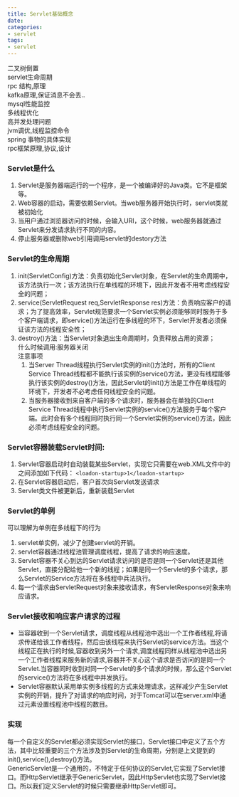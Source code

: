 ```yaml
---
title: Servlet基础概念
date:
categories:
- servlet
tags:
- servlet
---
```


二叉树倒置  
servlet生命周期  
rpc 结构,原理  
kafka原理,保证消息不会丢..  
mysql性能监控  
多线程优化  
高并发处理问题  
jvm调优,线程监控命令  
spring 事物的具体实现  
rpc框架原理,协议,设计  

### Servlet是什么
1. Servlet是服务器端运行的一个程序，是一个被编译好的Java类。它不是框架等。  
2. Web容器的启动，需要依赖Servlet。当web服务器开始执行时，servlet类就被初始化  
3. 当用户通过浏览器访问的时候，会输入URI，这个时候，web服务器就通过Servlet来分发请求执行不同的内容。  
4. 停止服务器或删除web引用调用servlet的destory方法  

### Servlet的生命周期
1. init(ServletConfig)方法：负责初始化Servlet对象，在Servlet的生命周期中，该方法执行一次；该方法执行在单线程的环境下，因此开发者不用考虑线程安全的问题；
2. service(ServletRequest req,ServletResponse res)方法：负责响应客户的请求；为了提高效率，Servlet规范要求一个Servlet实例必须能够同时服务于多个客户端请求，即service()方法运行在多线程的环下，Servlet开发者必须保证该方法的线程安全性；
3. destroy()方法：当Servlet对象退出生命周期时，负责释放占用的资源；  
    什么时候调用:服务器关闭  
注意事项
    1. 当Server Thread线程执行Servlet实例的init()方法时，所有的Client Service Thread线程都不能执行该实例的service()方法，更没有线程能够执行该实例的destroy()方法，因此Servlet的init()方法是工作在单线程的环境下，开发者不必考虑任何线程安全的问题。
    2. 当服务器接收到来自客户端的多个请求时，服务器会在单独的Client Service Thread线程中执行Servlet实例的service()方法服务于每个客户端。此时会有多个线程同时执行同一个Servlet实例的service()方法，因此必须考虑线程安全的问题。

### Servlet容器装载Servlet时间:
1. Servlet容器启动时自动装载某些Servlet，实现它只需要在web.XML文件中的<Servlet></Servlet>之间添加如下代码：
    `<loadon-startup>1</loadon-startup> `
2. 在Servlet容器启动后，客户首次向Servlet发送请求
3. Servlet类文件被更新后，重新装载Servlet

### Servlet的单例
  可以理解为单例在多线程下的行为
1. servlet单实例，减少了创建servlet的开销。
2. servlet容器通过线程池管理调度线程，提高了请求的响应速度。
3. Servlet容器不关心到达的Servlet请求访问的是否是同一个Servlet还是其他Servlet，直接分配给他一个新的线程；如果是同一个Servlet的多个请求，那么Servlet的Service方法将在多线程中兵法执行。
4. 每一个请求由ServletRequest对象来接收请求，有ServletResponse对象来响应请求。

### Servlet接收和响应客户请求的过程
- 当容器收到一个Servlet请求，调度线程从线程池中选出一个工作者线程,将请求传递给该工作者线程，然后由该线程来执行Servlet的service方法。当这个线程正在执行的时候,容器收到另外一个请求,调度线程同样从线程池中选出另一个工作者线程来服务新的请求,容器并不关心这个请求是否访问的是同一个Servlet.当容器同时收到对同一个Servlet的多个请求的时候，那么这个Servlet的service()方法将在多线程中并发执行。   
- Servlet容器默认采用单实例多线程的方式来处理请求，这样减少产生Servlet实例的开销，提升了对请求的响应时间，对于Tomcat可以在server.xml中通过<Connector>元素设置线程池中线程的数目。 

### 实现
每一个自定义的Servlet都必须实现Servlet的接口，Servlet接口中定义了五个方法，其中比较重要的三个方法涉及到Servlet的生命周期，分别是上文提到的init(),service(),destroy()方法。  
GenericServlet是一个通用的，不特定于任何协议的Servlet,它实现了Servlet接口。而HttpServlet继承于GenericServlet，因此HttpServlet也实现了Servlet接口。所以我们定义Servlet的时候只需要继承HttpServlet即可。
